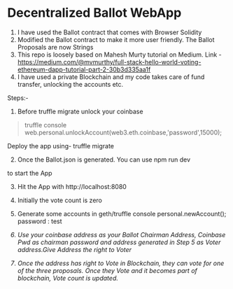 <h1> Decentralized Ballot WebApp </h1>

1. I have used the Ballot contract that comes with Browser Solidity
2. Modified the Ballot contract to make it more user friendly. The Ballot Proposals are now Strings
3. This repo is loosely based on Mahesh Murty tutorial on Medium. Link - https://medium.com/@mvmurthy/full-stack-hello-world-voting-ethereum-dapp-tutorial-part-2-30b3d335aa1f
4. I have used a private Blockchain and my code takes care of fund transfer, unlocking the accounts etc.


Steps:- 

1. Before truffle migrate unlock your coinbase
>truffle console
web.personal.unlockAccount(web3.eth.coinbase,'password',15000);

Deploy the app using-
truffle migrate

2. Once the  Ballot.json is generated.  You can use 
npm run dev 

to start the App

3. Hit the App with 
http://localhost:8080

4. Initially the vote count is zero

5. Generate some accounts in geth/truffle console
personal.newAccount();
password : test
<Address>

6. Use your coinbase address as your Ballot Chairman Address, Coinbase Pwd as chairman password
and address generated in Step 5 as Voter address.Give Address the right to Voter

7. Once the address has right to Vote in Blockchain, they can vote for one of the three proposals.
Once they Vote and it becomes part of blockchain, Vote count is updated.



